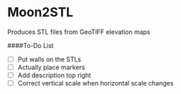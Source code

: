 # Moon2STL
Produces STL files from GeoTIFF elevation maps

####To-Do List
- [ ] Put walls on the STLs
- [ ] Actually place markers
- [ ] Add description top right
- [ ] Correct vertical scale when horizontal scale changes
